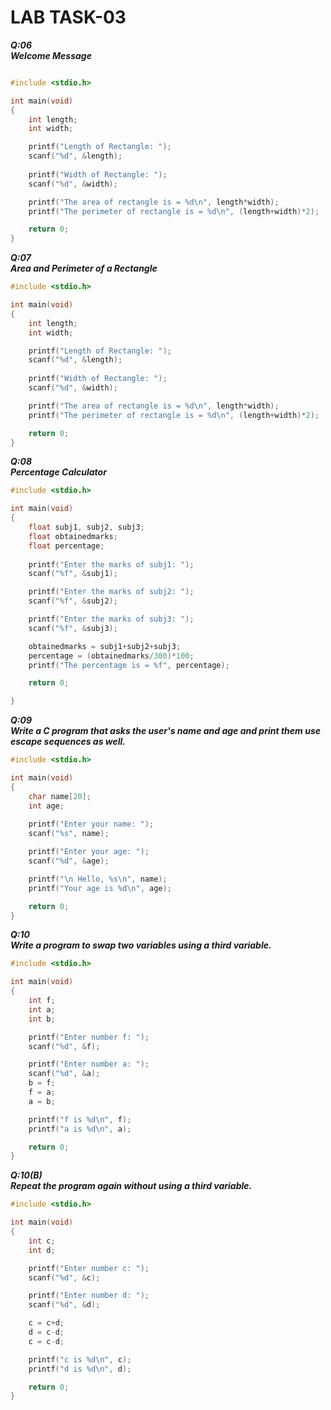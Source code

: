 # LAB TASK-03

***Q:06\
Welcome Message***
```c

#include <stdio.h>

int main(void)
{
    int length;
    int width;

    printf("Length of Rectangle: ");
    scanf("%d", &length);
    
    printf("Width of Rectangle: ");
    scanf("%d", &width);

    printf("The area of rectangle is = %d\n", length*width);
    printf("The perimeter of rectangle is = %d\n", (length+width)*2);

    return 0;
}
```

***Q:07\
Area and Perimeter of a Rectangle***

```c
#include <stdio.h>

int main(void)
{
    int length;
    int width;

    printf("Length of Rectangle: ");
    scanf("%d", &length);
    
    printf("Width of Rectangle: ");
    scanf("%d", &width);

    printf("The area of rectangle is = %d\n", length*width);
    printf("The perimeter of rectangle is = %d\n", (length+width)*2);

    return 0;
}
```

***Q:08\
Percentage Calculator***

```c
#include <stdio.h>

int main(void)
{
    float subj1, subj2, subj3;
    float obtainedmarks;
    float percentage;
    
    printf("Enter the marks of subj1: ");
    scanf("%f", &subj1);

    printf("Enter the marks of subj2: ");
    scanf("%f", &subj2);

    printf("Enter the marks of subj3: ");
    scanf("%f", &subj3);

    obtainedmarks = subj1+subj2+subj3;
    percentage = (obtainedmarks/300)*100;
    printf("The percentage is = %f", percentage);

    return 0;

}
```

***Q:09\
Write a C program that asks the user's name and age and print them use escape sequences as well.***

```c
#include <stdio.h>

int main(void)
{
    char name[20];
    int age;
    
    printf("Enter your name: ");
    scanf("%s", name);

    printf("Enter your age: ");
    scanf("%d", &age);

    printf("\n Hello, %s\n", name);
    printf("Your age is %d\n", age);

    return 0;
}
```

***Q:10\
Write a program to swap two variables using a third variable.***

```c
#include <stdio.h>

int main(void)
{
    int f;
    int a;
    int b;

    printf("Enter number f: ");
    scanf("%d", &f);

    printf("Enter number a: ");
    scanf("%d", &a);
    b = f;
    f = a;
    a = b;

    printf("f is %d\n", f);
    printf("a is %d\n", a);

    return 0;
}
```

***Q:10(B)\
Repeat the program again without using a third variable.***

```c
#include <stdio.h>

int main(void)
{
    int c;
    int d;

    printf("Enter number c: ");
    scanf("%d", &c);

    printf("Enter number d: ");
    scanf("%d", &d);

    c = c+d;
    d = c-d;
    c = c-d;

    printf("c is %d\n", c);
    printf("d is %d\n", d);

    return 0;
}
```

